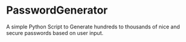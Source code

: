 # PasswordGenerator
A simple Python Script to Generate hundreds to thousands of nice and secure passwords based on user input.
